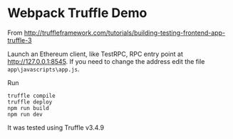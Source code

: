 # Webpack Truffle Demo

From http://truffleframework.com/tutorials/building-testing-frontend-app-truffle-3

Launch an Ethereum client, like TestRPC, RPC entry point at http://127.0.0.1:8545. If you need to change the address
edit the file `app\javascripts\app.js`.

Run
```
truffle compile
truffle deploy
npm run build
npm run dev
```

It was tested using Truffle v3.4.9




